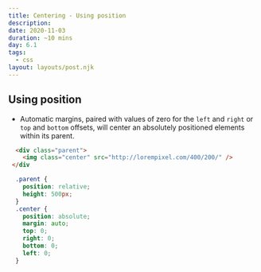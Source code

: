 ```yaml
---
title: Centering - Using position
description: 
date: 2020-11-03
duration: ~10 mins
day: 6.1
tags:
  - css
layout: layouts/post.njk
---
```


##  Using position

*  Automatic margins, paired with values of zero for the `left` and `right` or `top` and `bottom` offsets, will center an absolutely positioned elements within its parent.

```html
  <div class="parent">
    <img class="center" src="http://lorempixel.com/400/200/" />
 </div
```

```css
  .parent {
    position: relative;
    height: 500px;
  }
  .center {
    position: absolute;
    margin: auto;
    top: 0;
    right: 0;
    bottom: 0;
    left: 0;
  }
```